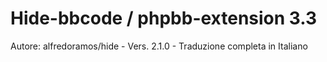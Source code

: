 # Hide-bbcode / phpbb-extension 3.3
Autore: alfredoramos/hide - Vers. 2.1.0 - Traduzione completa in Italiano
